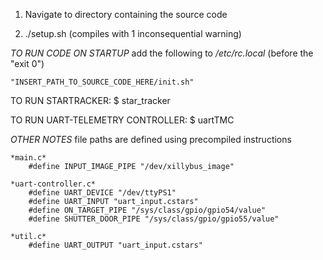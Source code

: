 1) Navigate to directory containing the source code

2) ./setup.sh (compiles with 1 inconsequential warning)


*_TO RUN CODE ON STARTUP_*
	add the following to */etc/rc.local* (before the "exit 0")
	
	"INSERT_PATH_TO_SOURCE_CODE_HERE/init.sh"


TO RUN STARTRACKER:
	$ star_tracker
	
TO RUN UART-TELEMETRY CONTROLLER:
	$ uartTMC

_OTHER NOTES_
file paths are defined using precompiled instructions
	
	*main.c* 
		#define INPUT_IMAGE_PIPE "/dev/xillybus_image"

	*uart-controller.c*
		#define UART_DEVICE "/dev/ttyPS1"
		#define UART_INPUT "uart_input.cstars"
		#define ON_TARGET_PIPE "/sys/class/gpio/gpio54/value"
		#define SHUTTER_DOOR_PIPE "/sys/class/gpio/gpio55/value"

	*util.c*
		#define UART_OUTPUT "uart_input.cstars"
